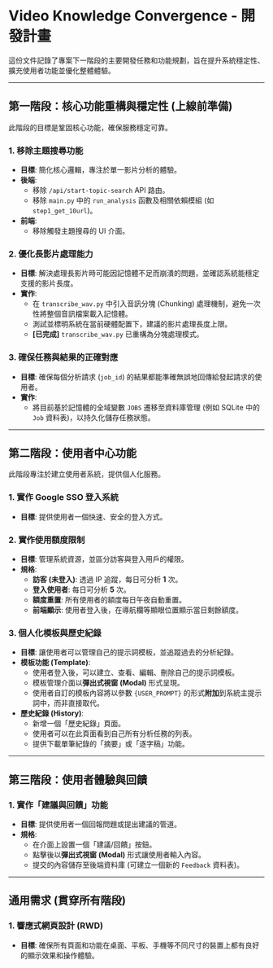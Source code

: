 # Video Knowledge Convergence - 開發計畫

這份文件記錄了專案下一階段的主要開發任務和功能規劃，旨在提升系統穩定性、擴充使用者功能並優化整體體驗。

---

## 第一階段：核心功能重構與穩定性 (上線前準備)

此階段的目標是鞏固核心功能，確保服務穩定可靠。

### 1. 移除主題搜尋功能
- **目標**: 簡化核心邏輯，專注於單一影片分析的體驗。
- **後端**:
  - 移除 `/api/start-topic-search` API 路由。
  - 移除 `main.py` 中的 `run_analysis` 函數及相關依賴模組 (如 `step1_get_10url`)。
- **前端**:
  - 移除觸發主題搜尋的 UI 介面。

### 2. 優化長影片處理能力
- **目標**: 解決處理長影片時可能因記憶體不足而崩潰的問題，並確認系統能穩定支援的影片長度。
- **實作**:
  - 在 `transcribe_wav.py` 中引入音訊分塊 (Chunking) 處理機制，避免一次性將整個音訊檔案載入記憶體。
  - 測試並標明系統在當前硬體配置下，建議的影片處理長度上限。
  - **[已完成]** `transcribe_wav.py` 已重構為分塊處理模式。

### 3. 確保任務與結果的正確對應
- **目標**: 確保每個分析請求 (`job_id`) 的結果都能準確無誤地回傳給發起請求的使用者。
- **實作**:
  - 將目前基於記憶體的全域變數 `JOBS` 遷移至資料庫管理 (例如 SQLite 中的 `Job` 資料表)，以持久化儲存任務狀態。

---

## 第二階段：使用者中心功能

此階段專注於建立使用者系統，提供個人化服務。

### 1. 實作 Google SSO 登入系統
- **目標**: 提供使用者一個快速、安全的登入方式。

### 2. 實作使用額度限制
- **目標**: 管理系統資源，並區分訪客與登入用戶的權限。
- **規格**:
  - **訪客 (未登入)**: 透過 IP 追蹤，每日可分析 **1** 次。
  - **登入使用者**: 每日可分析 **5** 次。
  - **額度重置**: 所有使用者的額度每日午夜自動重置。
  - **前端顯示**: 使用者登入後，在導航欄等顯眼位置顯示當日剩餘額度。

### 3. 個人化模板與歷史紀錄
- **目標**: 讓使用者可以管理自己的提示詞模板，並追蹤過去的分析紀錄。
- **模板功能 (Template)**:
  - 使用者登入後，可以建立、查看、編輯、刪除自己的提示詞模板。
  - 模板管理介面以**彈出式視窗 (Modal)** 形式呈現。
  - 使用者自訂的模板內容將以參數 `{USER_PROMPT}` 的形式**附加**到系統主提示詞中，而非直接取代。
- **歷史紀錄 (History)**:
  - 新增一個「歷史紀錄」頁面。
  - 使用者可以在此頁面看到自己所有分析任務的列表。
  - 提供下載單筆紀錄的「摘要」或「逐字稿」功能。

---

## 第三階段：使用者體驗與回饋

### 1. 實作「建議與回饋」功能
- **目標**: 提供使用者一個回報問題或提出建議的管道。
- **規格**:
  - 在介面上設置一個「建議/回饋」按鈕。
  - 點擊後以**彈出式視窗 (Modal)** 形式讓使用者輸入內容。
  - 提交的內容儲存至後端資料庫 (可建立一個新的 `Feedback` 資料表)。

---

## 通用需求 (貫穿所有階段)

### 1. 響應式網頁設計 (RWD)
- **目標**: 確保所有頁面和功能在桌面、平板、手機等不同尺寸的裝置上都有良好的顯示效果和操作體驗。
